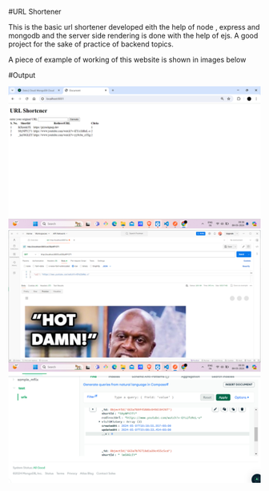 #URL Shortener 

This is the basic url shortener developed eith the help of node , express and mongodb and the server side rendering is done with the help of ejs.
A good project for the sake of practice of backend topics.


A piece of example of working of this website is shown in images below

#Output

![A picture of Server side of the backend](https://github.com/VaibhavUpadhyay62/ShortUrl/blob/main/Screenshot%20(24).png)
![A picture of working on postman](https://github.com/VaibhavUpadhyay62/ShortUrl/blob/main/Screenshot%20(25).png)
![A picture of database ](https://github.com/VaibhavUpadhyay62/ShortUrl/blob/main/Screenshot%20(26).png)
